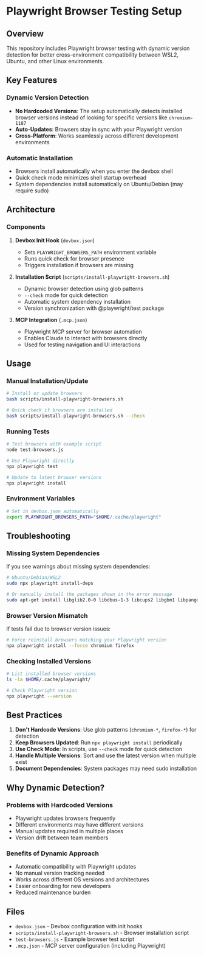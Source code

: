 # Playwright Browser Testing Setup

## Overview

This repository includes Playwright browser testing with dynamic version detection for better cross-environment compatibility between WSL2, Ubuntu, and other Linux environments.

## Key Features

### Dynamic Version Detection
- **No Hardcoded Versions**: The setup automatically detects installed browser versions instead of looking for specific versions like `chromium-1187`
- **Auto-Updates**: Browsers stay in sync with your Playwright version
- **Cross-Platform**: Works seamlessly across different development environments

### Automatic Installation
- Browsers install automatically when you enter the devbox shell
- Quick check mode minimizes shell startup overhead
- System dependencies install automatically on Ubuntu/Debian (may require sudo)

## Architecture

### Components

1. **Devbox Init Hook** (`devbox.json`)
   - Sets `PLAYWRIGHT_BROWSERS_PATH` environment variable
   - Runs quick check for browser presence
   - Triggers installation if browsers are missing

2. **Installation Script** (`scripts/install-playwright-browsers.sh`)
   - Dynamic browser detection using glob patterns
   - `--check` mode for quick detection
   - Automatic system dependency installation
   - Version synchronization with @playwright/test package

3. **MCP Integration** (`.mcp.json`)
   - Playwright MCP server for browser automation
   - Enables Claude to interact with browsers directly
   - Used for testing navigation and UI interactions

## Usage

### Manual Installation/Update
```bash
# Install or update browsers
bash scripts/install-playwright-browsers.sh

# Quick check if browsers are installed
bash scripts/install-playwright-browsers.sh --check
```

### Running Tests
```bash
# Test browsers with example script
node test-browsers.js

# Use Playwright directly
npx playwright test

# Update to latest browser versions
npx playwright install
```

### Environment Variables
```bash
# Set in devbox.json automatically
export PLAYWRIGHT_BROWSERS_PATH="$HOME/.cache/playwright"
```

## Troubleshooting

### Missing System Dependencies
If you see warnings about missing system dependencies:
```bash
# Ubuntu/Debian/WSL2
sudo npx playwright install-deps

# Or manually install the packages shown in the error message
sudo apt-get install libglib2.0-0 libdbus-1-3 libcups2 libgbm1 libpango-1.0-0
```

### Browser Version Mismatch
If tests fail due to browser version issues:
```bash
# Force reinstall browsers matching your Playwright version
npx playwright install --force chromium firefox
```

### Checking Installed Versions
```bash
# List installed browser versions
ls -la $HOME/.cache/playwright/

# Check Playwright version
npx playwright --version
```

## Best Practices

1. **Don't Hardcode Versions**: Use glob patterns (`chromium-*`, `firefox-*`) for detection
2. **Keep Browsers Updated**: Run `npx playwright install` periodically
3. **Use Check Mode**: In scripts, use `--check` mode for quick detection
4. **Handle Multiple Versions**: Sort and use the latest version when multiple exist
5. **Document Dependencies**: System packages may need sudo installation

## Why Dynamic Detection?

### Problems with Hardcoded Versions
- Playwright updates browsers frequently
- Different environments may have different versions
- Manual updates required in multiple places
- Version drift between team members

### Benefits of Dynamic Approach
- Automatic compatibility with Playwright updates
- No manual version tracking needed
- Works across different OS versions and architectures
- Easier onboarding for new developers
- Reduced maintenance burden

## Files

- `devbox.json` - Devbox configuration with init hooks
- `scripts/install-playwright-browsers.sh` - Browser installation script
- `test-browsers.js` - Example browser test script
- `.mcp.json` - MCP server configuration (including Playwright)
